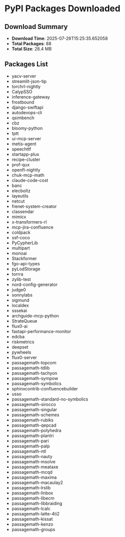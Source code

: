# PyPI Packages Downloaded

## Download Summary
- **Download Time**: 2025-07-26T15:25:35.652058
- **Total Packages**: 88
- **Total Size**: 28.4 MB

## Packages List
- yacv-server
- streamlit-json-tip
- torchrl-nightly
- CalypSSO
- inference-gateway
- frostbound
- django-swiftapi
- autodevops-cli
- qsimbench
- cbz
- bloomy-python
- tptt
- ui-mcp-server
- metis-agent
- speechttf
- startapp-plus
- recipe-cluster
- prof-qux
- openfl-nightly
- chuk-mcp-math
- claude-code-cost
- banc
- elecboltz
- layeutils
- netcut
- frenet-system-creator
- classendar
- mimicx
- x-transformers-rl
- mcp-jira-confluence
- coldpack
- ssf-coco
- PyCypherLib
- multipart
- monoai
- Stackformer
- fgo-api-types
- pyLodStorage
- torrra
- zylib-test
- nord-config-generator
- judge0
- sonnylabs
- sigmund
- localdex
- sssekai
- archguide-mcp-python
- StrateQueue
- flux0-ai
- fastapi-performance-monitor
- edcba
- riskmetrics
- deepset
- pywheels
- flux0-server
- passagemath-topcom
- passagemath-tdlib
- passagemath-tachyon
- passagemath-sympow
- passagemath-symbolics
- sphinxcontrib-confluencebuilder
- usso
- passagemath-standard-no-symbolics
- passagemath-sirocco
- passagemath-singular
- passagemath-schemes
- passagemath-rubiks
- passagemath-qepcad
- passagemath-polyhedra
- passagemath-plantri
- passagemath-pari
- passagemath-palp
- passagemath-ntl
- passagemath-nauty
- passagemath-msolve
- passagemath-meataxe
- passagemath-mcqd
- passagemath-maxima
- passagemath-macaulay2
- passagemath-lrslib
- passagemath-linbox
- passagemath-libecm
- passagemath-libbraiding
- passagemath-lcalc
- passagemath-latte-4ti2
- passagemath-kissat
- passagemath-kenzo
- passagemath-groups
